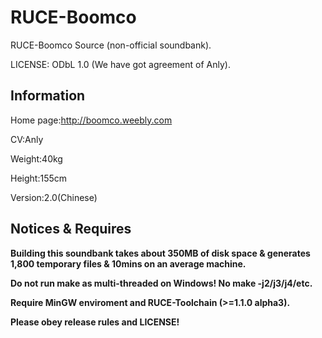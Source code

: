 RUCE-Boomco
==========================

RUCE-Boomco Source (non-official soundbank).

LICENSE: ODbL 1.0 (We have got agreement of Anly).

Information
---------------

Home page:http://boomco.weebly.com

CV:Anly

Weight:40kg

Height:155cm

Version:2.0(Chinese)

Notices & Requires
------------------------

**Building this soundbank takes about 350MB of disk space & generates 1,800 temporary files & 10mins on an average machine.**

**Do not run make as multi-threaded on Windows! No make -j2/j3/j4/etc.**

**Require MinGW enviroment and RUCE-Toolchain (>=1.1.0 alpha3).**

**Please obey release rules and LICENSE!**
